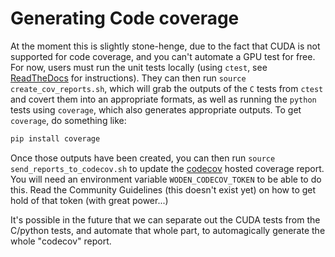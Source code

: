 # Generating Code coverage
At the moment this is slightly stone-henge, due to the fact that CUDA is not supported for code coverage, and you can't automate a GPU test for free. For now, users must run the unit tests locally (using `ctest`, see [ReadTheDocs](https://woden.readthedocs.io/en/latest/testing/cmake_testing.html) for instructions). They can then run `source create_cov_reports.sh`, which will grab the outputs of the `C` tests from `ctest` and covert them into an appropriate formats, as well as running the `python` tests using `coverage`, which also generates appropriate outputs. To get `coverage`, do something like:

```bash
pip install coverage
```

Once those outputs have been created, you can then run `source send_reports_to_codecov.sh` to update the [codecov](https://about.codecov.io/) hosted coverage report. You will need an environment variable `WODEN_CODECOV_TOKEN` to be able to do this. Read the Community Guidelines (this doesn't exist yet) on how to get hold of that token (with great power...)

It's possible in the future that we can separate out the CUDA tests from the C/python tests, and automate that whole part, to automagically generate the whole "codecov" report.
